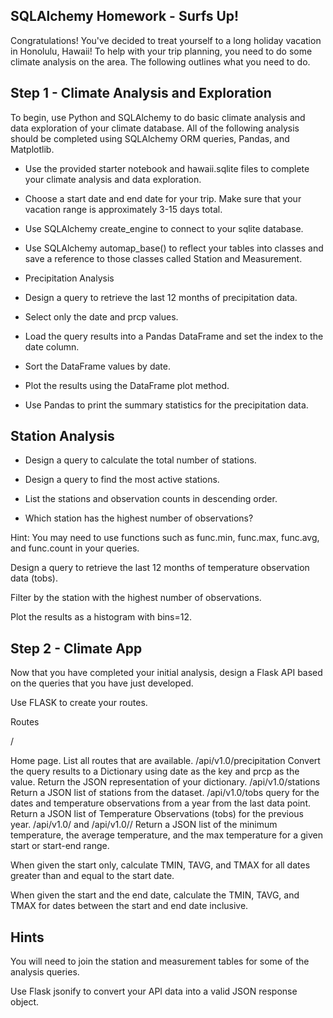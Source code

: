 ## SQLAlchemy Homework - Surfs Up!
Congratulations! You've decided to treat yourself to a long holiday vacation in Honolulu, Hawaii! To help with your trip planning, you need to do some climate analysis on the area. The following outlines what you need to do.

## Step 1 - Climate Analysis and Exploration
To begin, use Python and SQLAlchemy to do basic climate analysis and data exploration of your climate database. All of the following analysis should be completed using SQLAlchemy ORM queries, Pandas, and Matplotlib.

- Use the provided starter notebook and hawaii.sqlite files to complete your climate analysis and data exploration.

- Choose a start date and end date for your trip. Make sure that your vacation range is approximately 3-15 days total.

- Use SQLAlchemy create_engine to connect to your sqlite database.

- Use SQLAlchemy automap_base() to reflect your tables into classes and save a reference to those classes called Station and Measurement.

- Precipitation Analysis

- Design a query to retrieve the last 12 months of precipitation data.

- Select only the date and prcp values.

- Load the query results into a Pandas DataFrame and set the index to the date column.

- Sort the DataFrame values by date.

- Plot the results using the DataFrame plot method.

- Use Pandas to print the summary statistics for the precipitation data.



## Station Analysis


- Design a query to calculate the total number of stations.


- Design a query to find the most active stations.


- List the stations and observation counts in descending order.


- Which station has the highest number of observations?


Hint: You may need to use functions such as func.min, func.max, func.avg, and func.count in your queries.

Design a query to retrieve the last 12 months of temperature observation data (tobs).


Filter by the station with the highest number of observations.


Plot the results as a histogram with bins=12.







## Step 2 - Climate App
Now that you have completed your initial analysis, design a Flask API based on the queries that you have just developed.

Use FLASK to create your routes.

Routes

/

Home page.
List all routes that are available.
/api/v1.0/precipitation
Convert the query results to a Dictionary using date as the key and prcp as the value.
Return the JSON representation of your dictionary.
/api/v1.0/stations
Return a JSON list of stations from the dataset.
/api/v1.0/tobs
query for the dates and temperature observations from a year from the last data point.
Return a JSON list of Temperature Observations (tobs) for the previous year.
/api/v1.0/<start> and /api/v1.0/<start>/<end>
Return a JSON list of the minimum temperature, the average temperature, and the max temperature for a given start or start-end range.

When given the start only, calculate TMIN, TAVG, and TMAX for all dates greater than and equal to the start date.

When given the start and the end date, calculate the TMIN, TAVG, and TMAX for dates between the start and end date inclusive.

## Hints
You will need to join the station and measurement tables for some of the analysis queries.

Use Flask jsonify to convert your API data into a valid JSON response object.







